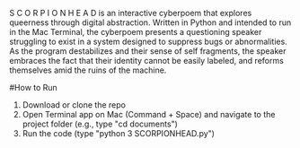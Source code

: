 S C O R P I O N H E A D is an interactive cyberpoem that explores queerness through digital abstraction. Written in Python and intended to run in the Mac Terminal, the cyberpoem presents a questioning speaker struggling to exist in a system designed to suppress bugs or abnormalities. As the program destabilizes and their sense of self fragments, the speaker embraces the fact that their identity cannot be easily labeled, and reforms themselves amid the ruins of the machine.

#How to Run
1. Download or clone the repo
2. Open Terminal app on Mac (Command + Space) and navigate to the project folder (e.g., type "cd documents")
3. Run the code (type "python 3 SCORPIONHEAD.py")
